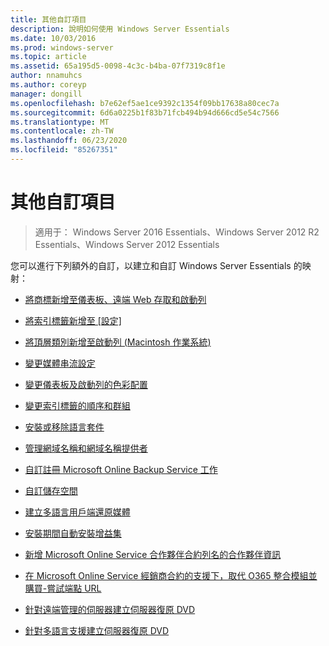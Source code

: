```yaml
---
title: 其他自訂項目
description: 說明如何使用 Windows Server Essentials
ms.date: 10/03/2016
ms.prod: windows-server
ms.topic: article
ms.assetid: 65a195d5-0098-4c3c-b4ba-07f7319c8f1e
author: nnamuhcs
ms.author: coreyp
manager: dongill
ms.openlocfilehash: b7e62ef5ae1ce9392c1354f09bb17638a80cec7a
ms.sourcegitcommit: 6d6a0225b1f83b71fcb494b94d666cd5e54c7566
ms.translationtype: MT
ms.contentlocale: zh-TW
ms.lasthandoff: 06/23/2020
ms.locfileid: "85267351"
---
```

# <a name="additional-customizations"></a>其他自訂項目

>適用于： Windows Server 2016 Essentials、Windows Server 2012 R2 Essentials、Windows Server 2012 Essentials

您可以進行下列額外的自訂，以建立和自訂 Windows Server Essentials 的映射：  
  
-   [將商標新增至儀表板、遠端 Web 存取和啟動列](../install/Add-Branding-to-the-Dashboard--Remote-Web-Access--and-Launchpad.md)  
  
-   [將索引標籤新增至 [設定]](../install/Add-a-Tab-to-Settings.md)  
  
-   [將頂層類別新增至啟動列 (Macintosh 作業系統)](../install/Add-Top-Level-Categories-to-the-Launchpad--Macintosh-Operating-System-.md)  
  
-   [變更媒體串流設定](../install/Change-Media-Streaming-Settings.md)  
  
-   [變更儀表板及啟動列的色彩配置](../install/Change-the-Color-Scheme-of-the-Dashboard-and-Launchpad.md)  
  
-   [變更索引標籤的順序和群組](../install/Change-the-Order-and-Grouping-of-Tabs.md)  
  
-   [安裝或移除語言套件](../install/Install-or-Remove-Language-Packs.md)  
  
-   [管理網域名稱和網域名稱提供者](../install/Manage-Domain-Names-and-Domain-Name-Providers.md)  
  
-   [自訂註冊 Microsoft Online Backup Service 工作](../install/Customize-Sign-Up-for-Microsoft-Online-Backup-Service-task.md)  
  
-   [自訂儲存空間](../install/Customize-Storage-Spaces.md)  
  
-   [建立多語言用戶端還原媒體](../install/Build-Multi-Language-Client-Restore-Media.md)  
  
-   [安裝期間自動安裝增益集](../install/Automate-Installation-of-Add-Ins-During-Setup.md)  
  
-   [新增 Microsoft Online Service 合作夥伴合約列名的合作夥伴資訊](../install/Add-Microsoft-Online-Service-Partner-Agreement-Partner-of-Record-Information.md)  
  
-   [在 Microsoft Online Service 經銷商合約的支援下，取代 O365 整合模組並購買-嘗試端點 URL](../install/Replace-O365-Integration-Module-Buy-Try-Endpoint-URL-in-Support-of-Microsoft-Online-Service-Reseller-Agreement.md)  
  
-   [針對遠端管理的伺服器建立伺服器復原 DVD](../install/Create-a-Server-Recovery-DVD-for-Remotely-Administered-Servers.md)  
  
-   [針對多語言支援建立伺服器復原 DVD](../install/Create-a-Server-Recovery-DVD-for-Multi-Language-Support.md)
